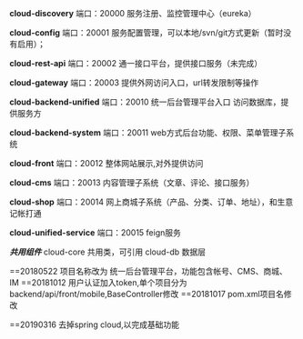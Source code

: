 
**cloud-discovery**  端口：20000  服务注册、监控管理中心（eureka）

**cloud-config** 端口：20001 服务配置管理，可以本地/svn/git方式更新（暂时没有启用）；

**cloud-rest-api** 端口：20002  通一接口平台，提供接口服务（未完成）

**cloud-gateway** 端口：20003  提供外网访问入口，url转发限制等操作

**cloud-backend-unified** 端口：20010 统一后台管理平台入口 访问数据库，提供服务方

**cloud-backend-system**  端口：20011 web方式后台功能、权限、菜单管理子系统

**cloud-front** 端口：20012 整体网站展示,对外提供访问

**cloud-cms** 端口：20013 内容管理子系统（文章、评论、接口服务）

**cloud-shop** 端口：20014 网上商城子系统（产品、分类、订单、地址），和生意记帐打通

**cloud-unified-service** 端口：20015 feign服务

**_共用组件_**
cloud-core  共用类，可引用
cloud-db    数据层

==20180522 项目名称改为  统一后台管理平台，功能包含帐号、CMS、商城、IM
==20181012 用户认证加入token,单个项目分为backend/api/front/mobile,BaseController修改
==20181017 pom.xml项目名修改


==20190316 去掉spring cloud,以完成基础功能
